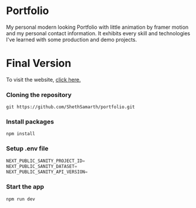 # Portfolio

My personal modern looking Portfolio with little animation by framer motion and my personal contact information. It exhibits every skill and technologies I've learned with some production and demo projects.

# Final Version

To visit the website, [click here.](https://samarth-sheth.vercel.app)

### Cloning the repository

```shell
git https://github.com/ShethSamarth/portfolio.git
```

### Install packages

```shell
npm install
```

### Setup .env file

```js
NEXT_PUBLIC_SANITY_PROJECT_ID=
NEXT_PUBLIC_SANITY_DATASET=
NEXT_PUBLIC_SANITY_API_VERSION=
```

### Start the app

```shell
npm run dev
```

